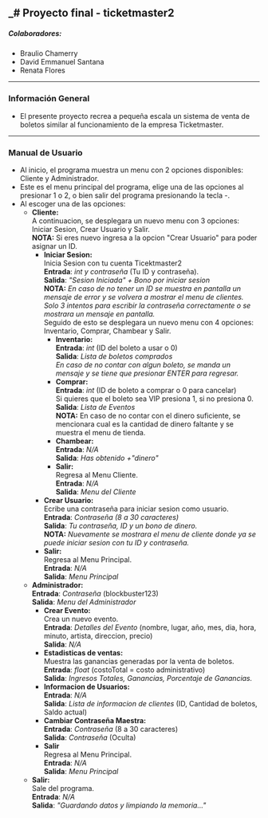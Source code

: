 _# Proyecto final - ticketmaster2
---
##### Colaboradores:
- Braulio Chamerry 
- David Emmanuel Santana 
- Renata Flores
---
### Información General
- El presente proyecto recrea a pequeña escala un sistema de venta de boletos similar al funcionamiento de la empresa Ticketmaster. 
---
### Manual de Usuario
- Al inicio, el programa muestra un menu con 2 opciones disponibles: Cliente y Administrador.
- Este es el menu principal del programa, elige una de las opciones al presionar 1 o 2, o bien salir del programa presionando la tecla -. <br>
- Al escoger una de las opciones: <br>
    - __Cliente:__ <br>
    A continuacion, se desplegara un nuevo menu con 3 opciones: Iniciar Sesion, Crear Usuario y Salir. <br>
    __NOTA:__ Si eres nuevo ingresa a la opcion "Crear Usuario" para poder asignar un ID. 
      - __Iniciar Sesion:__  <br>
      Inicia Sesion con tu cuenta Ticektmaster2 <br>
      **Entrada**: *int y contraseña* (Tu ID y contraseña). <br>
      **Salida**: *"Sesion Iniciada" + Bono por iniciar sesion*  <br>
      __NOTA:__ _En caso de no tener un ID se muestra en pantalla un mensaje de error y se volvera a mostrar
      el menu de clientes._ <br>
      _Solo 3 intentos para escribir la contraseña correctamente o se mostrara un mensaje en pantalla._ <br>
      Seguido de esto se desplegara un nuevo menu con 4 opciones: Inventario, Comprar, Chambear y Salir. <br>
        - __Inventario:__ <br>
        **Entrada**: *int* (ID del boleto a usar o 0) <br>
        **Salida**: *Lista de boletos comprados* <br>
        _En caso de no contar con algun boleto, se manda un mensaje y se tiene que presionar ENTER para regresar._
        - __Comprar:__ <br> 
        **Entrada**: *int* (ID de boleto a comprar o 0 para cancelar) <br>
        Si quieres que el boleto sea VIP presiona 1, si no presiona 0. <br>
        **Salida**: *Lista de Eventos* <br>
        __NOTA:__ En caso de no contar con el dinero suficiente, se mencionara cual es la cantidad de dinero faltante
        y se muestra el menu de tienda. <br>
        - __Chambear:__ <br>
        **Entrada**: *N/A* <br>
        **Salida**: *Has obtenido +"dinero"* <br>
        - __Salir:__ <br>
        Regresa al Menu Cliente. <br>
        **Entrada**: *N/A* <br>
        **Salida**: *Menu del Cliente* <br>
      - __Crear Usuario:__ <br>
      Ecribe una contraseña para iniciar sesion como usuario. <br>
      **Entrada**: *Contraseña (8 a 30 caracteres)* <br>
      **Salida**: *Tu contraseña, ID y un bono de dinero.* <br>
      __NOTA:__  _Nuevamente se mostrara el menu de cliente donde ya se puede iniciar sesion con tu ID y contraseña._ <br>
      - __Salir:__ <br>
      Regresa al Menu Principal. <br>
      **Entrada**: *N/A* <br>
      **Salida**: *Menu Principal* <br>
    - __Administrador:__ <br>
    **Entrada**: *Contraseña* (blockbuster123) <br>
    **Salida**: *Menu del Administrador* <br>
      - __Crear Evento:__ <br>
      Crea un nuevo evento. <br>
      **Entrada**: *Detalles del Evento* (nombre, lugar, año, mes, dia, hora, minuto, artista, direccion, precio) <br>
      **Salida**: *N/A* <br>
      - __Estadisticas de ventas:__ <br>
      Muestra las ganancias generadas por la venta de boletos. <br>
      **Entrada**: *float* (costoTotal = costo administrativo) <br>
      **Salida**: *Ingresos Totales, Ganancias, Porcentaje de Ganancias.* <br>
      - __Informacion de Usuarios:__ <br>
      **Entrada**: *N/A* <br>
      **Salida**: *Lista de informacion de clientes* (ID, Cantidad de boletos, Saldo actual) <br>
      - __Cambiar Contraseña Maestra:__ <br>
      **Entrada**: *Contraseña* (8 a 30 caracteres) <br>
      **Salida**: *Contraseña* (Oculta) <br>
      - __Salir__ <br>
      Regresa al Menu Principal. <br>
      **Entrada**: *N/A* <br>
      **Salida**: *Menu Principal* <br>
    - __Salir:__ <br>
    Sale del programa. <br>
    **Entrada**: *N/A* <br>
    **Salida**: *"Guardando datos y limpiando la memoria..."* <br>
    
      
      
        
  
